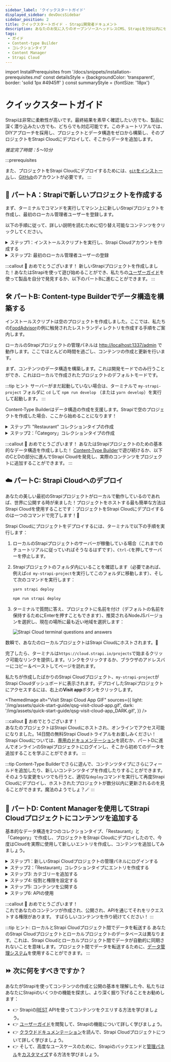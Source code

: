 ```yaml
---
sidebar_label: 'クイックスタートガイド'
displayed_sidebar: devDocsSidebar
sidebar_position: 2
title: クイックスタートガイド - Strapi開発者ドキュメント
description: あなたのお気に入りのオープンソースヘッドレスCMS、Strapiを3分以内にセットアップしてみましょう。
tags:
 - ガイド
 - Content-type Builder
 - コレクションタイプ
 - Content Manager
 - Strapi Cloud
---
```


import InstallPrerequisites from '/docs/snippets/installation-prerequisites.md'
const detailsStyle = {backgroundColor: 'transparent', border: 'solid 1px #4945ff' }
const summaryStyle = {fontSize: '18px'}

# クイックスタートガイド

Strapiは非常に柔軟性が高いです。最終結果を素早く確認したい方でも、製品に深く潜り込みたい方でも、どちらでも対応可能です。このチュートリアルでは、DIYアプローチを採用し、プロジェクトとデータ構造をゼロから構築し、そのプロジェクトをStrapi Cloudにデプロイして、そこからデータを追加します。

*推定完了時間：5〜10分*

:::prerequisites
<InstallPrerequisites components={props.components} />

また、プロジェクトをStrapi Cloudにデプロイするためには、[`git`をインストール](https://github.com/git-guides/install-git)し、[GitHub](https://github.com)のアカウントが必要です。
:::

## 🚀 パートA：Strapiで新しいプロジェクトを作成する

まず、ターミナルでコマンドを実行してマシン上に新しいStrapiプロジェクトを作成し、最初のローカル管理者ユーザーを登録します。

以下の手順に従って、詳しい説明を読むために切り替え可能なコンテンツをクリックしてください。

<details style={detailsStyle}>
<summary style={summaryStyle}>ステップ1：インストールスクリプトを実行し、Strapi Cloudアカウントを作成する</summary>

### ステップ1：インストールスクリプトを実行し、Strapi Cloudアカウントを作成する

1. ターミナルで以下のコマンドを実行します：

    <TabItem value="npm" label="NPM">

    ```bash
    npx create-strapi@latest my-strapi-project
    ```

    </TabItem>

2. ターミナルがStrapi Cloudアカウントを作成し、無料の14日間の試用期間を開始するように促します。ターミナルで`Login/Sign up`が選択されていることを確認するか、矢印キーを使用して選択し、Enterを押します。

3. 新しく開かれたブラウザタブで、確認コードがターミナルと同じであることを確認し、**Confirm**をクリックします。

4. そのままブラウザタブで、**Continue with GitHub**をクリックします。現在のブラウザセッションでGitHubにすでにログインしていない場合、GitHubのログインページにリダイレクトされる可能性があります。

5. ログインしたら、ブラウザに「おめでとうございます、すべての設定が完了しました！」と表示されます。その後、ブラウザタブを安全に閉じてターミナルに戻ることができます。

    <ThemedImage
      alt="ログインGIF"
      sources={{
        light: '/img/assets/quick-start-guide/qsg-cloud-login.gif',
        dark: '/img/assets/quick-start-guide/qsg-cloud-login.gif',
      }}
    />

6. ターミナルでは、いくつかの質問が表示されます。すべての質問に対してデフォルトの答えを受け入れるには、`Enter`を押します。

    ![ターミナルからの質問と回答](/img/assets/quick-start-guide/qsg-questions-answers-terminal.png)

ターミナルで見るとおり、あなたのプロジェクトは現在ローカルでビルド中です。

:::info
* プロジェクトのフォルダには、ローカルのStrapiプロジェクトをStrapi Cloudプロジェクトにリンクするための `.strapi-cloud.json` ファイルが含まれます。
* インストールオプションは他にも多数あります。詳細は[インストールドキュメンテーション](/dev-docs/installation)をご参照ください。
:::

</details>

<details style={detailsStyle}>
<summary style={summaryStyle}>ステップ2: 最初のローカル管理者ユーザーの登録</summary>

### ステップ2: 最初のローカル管理者ユーザーの登録

インストールが完了したら、サーバーを起動する必要があります。ターミナルで `cd my-strapi-project && yarn develop` と入力すると、ブラウザが自動的に新しいタブを開きます。

:::tip
`my-strapi-project` フォルダ内にいる限り、Strapiサーバーを再起動するたびに `yarn develop` を実行するだけで済みます。
:::

フォームを完成させることで、自分自身のアカウントを作成します。それが完了すると、あなたはこのStrapiアプリケーションの最初の管理者ユーザーとなります。ようこそ、指揮官！

これで [管理パネル](http://localhost:1337/admin) にアクセスできるようになりました：

<ThemedImage
alt="管理パネルのスクリーンショット: ダッシュボード"
sources={{
    light: '/img/assets/quick-start-guide/qsg-handson-part1-01-admin_panel-v5.png',
    dark: '/img/assets/quick-start-guide/qsg-handson-part1-01-admin_panel-v5_DARK.png',
}}
/> 

</details>

:::callout 🥳 おめでとうございます！
新しいStrapiプロジェクトを作成しました！あなたはStrapiを使って遊び始めることができ、私たちの[ユーザーガイド](/user-docs/intro)を使って製品を自分で発見するか、以下のパートBに進むことができます。
:::

## 🛠 パートB: Content-type Builderでデータ構造を構築する

インストールスクリプトは空のプロジェクトを作成しました。ここでは、私たちの[FoodAdvisor](https://github.com/strapi/foodadvisor)の例に触発されたレストランディレクトリを作成する手順をご案内します。

ローカルのStrapiプロジェクトの管理パネルは [http://localhost:1337/admin](http://localhost:1337/admin) で動作します。ここでほとんどの時間を過ごし、コンテンツの作成と更新を行います。

まず、コンテンツのデータ構造を構築します。これは開発モードでのみ行うことができ、これはローカルで作成されたプロジェクトのデフォルトモードです。

:::tip ヒント
サーバーがまだ起動していない場合は、ターミナルで `my-strapi-project` フォルダに `cd` して `npm run develop` （または `yarn develop`）を実行して起動します。
:::

Content-Type Builderはデータ構造の作成を支援します。Strapiで空のプロジェクトを作成した場合、ここから始めることになります！

<details style={detailsStyle}>

<summary style={summaryStyle}>ステップ1: "Restaurant" コレクションタイプの作成</summary>

### ステップ1: "Restaurant" コレクションタイプの作成

あなたのレストランディレクトリには最終的に多くのレストランが含まれることになるので、"Restaurant" コレクションタイプを作成する必要があります。その後、新しいレストランエントリを追加する際に表示するフィールドを記述できます：

1. **最初のコンテンツタイプを作成**ボタンをクリックします。<br />表示されない場合は、メインナビゲーションの![Content-type Builder icon](//img/assets/icons/v5/Layout.svg) [Content-Type Builder](http://localhost:1337/admin/plugins/content-type-builder)に移動してください。
2. **新しいコレクションタイプを作成**をクリックします。
3. _表示名_に`Restaurant`と入力し、**続ける**をクリックします。  
4. テキストフィールドをクリックします。
5. _名前_フィールドに`Name`と入力します。
6. _詳細設定_タブに切り替え、**必須フィールド**と**ユニークフィールド**の設定をチェックします。
7. **別のフィールドを追加**をクリックします。
8. リストからリッチテキスト（ブロック）フィールドを選択します。
9. _名前_フィールドに`Description`と入力し、**完了**をクリックします。
10. 最後に、**保存**をクリックし、Strapiが再起動するのを待ちます。

<ThemedImage
alt="GIF: Create Restaurant collection type in Content-type Builder"
sources={{
    light: '/img/assets/quick-start-guide/qsg-handson-restaurant-v5.gif',
    dark: '/img/assets/quick-start-guide/qsg-handson-restaurant-v5_DARK.gif',
}}
/>

Strapiが再起動したら、"Restaurant"がナビゲーションの![Content Manager icon](/img/assets/icons/v5/Feather.svg) _Content Manager > Collection types_にリストされます。素晴らしい、あなたは初めてのコンテンツタイプを作成しました！それはとてもクールだった - さあ、すぐにもう一つ作ってみましょう。

</details>

<details style={detailsStyle}>
<summary style={summaryStyle}>ステップ2：「Category」コレクションタイプの作成</summary>

### ステップ2：「Category」コレクションタイプの作成

レストランのディレクトリにカテゴリがあると、少し整理されるでしょう。それでは、「Category」コレクションタイプを作成してみましょう：

1. メインナビゲーションの![Content-type Builder icon](/img/assets/icons/v5/Layout.svg) [Content-type Builder](http://localhost:1337/admin/plugins/content-type-builder)に移動します。
2. **新しいコレクションタイプを作成**をクリックします。
3. _表示名_に`Category`と入力し、**続ける**をクリックします。
4. テキストフィールドをクリックします。
5. _名前_フィールドに`Name`と入力します。
6. _詳細設定_タブに切り替え、**必須フィールド**と**ユニークフィールド**の設定をチェックします。
7. **別のフィールドを追加**をクリックします。
8. 関連フィールドを選択します。
9. 中央で、"多対多"を表すアイコンを選択します![icon many-to-many](/img/assets/icons/v5/ctb_relation_manytomany.svg)。テキストは`Categories has and belongs to many Restaurants`と表示されるはずです。

<ThemedImage
alt="Admin Panel screenshot: relations"
sources={{
  light: '/img/assets/quick-start-guide/qsg-handson-part2-02-collection_ct-v5.png',
  dark: '/img/assets/quick-start-guide/qsg-handson-part2-02-collection_ct-v5_DARK.png',
}}
/>

11. 最後に、**完了**をクリックし、**保存**ボタンをクリックし、Strapiが再起動するのを待ちます。

</details>

:::callout 🥳 おめでとうございます！
あなたはStrapiプロジェクトのための基本的なデータ構造を作成しました！ [Content-Type Builder](/user-docs/content-type-builder)で遊び続けるか、以下のCとDの部分に進んでStrapi Cloudを発見し、実際のコンテンツをプロジェクトに追加することができます。
:::

## ☁️ パートC: Strapi Cloudへのデプロイ

あなたの美しい最初のStrapiプロジェクトがローカルで動作しているのであれば、世界に公開する時が来ました！プロジェクトをホストする最も簡単な方法はStrapi Cloudを使用することです：プロジェクトをStrapi Cloudにデプロイするのは一つのコマンドで完了します！🚀

Strapi Cloudにプロジェクトをデプロイするには、ターミナルで以下の手順を実行します：

1. ローカルのStrapiプロジェクトのサーバーが稼働している場合（これまでのチュートリアルに従っていればそうなるはずです）、`Ctrl-C`を押してサーバーを停止します。
2. Strapiプロジェクトのフォルダ内にいることを確認します（必要であれば、例えば`cd my-strapi-project`を実行してこのフォルダに移動します）、そして次のコマンドを実行します：

    <Tabs groupId="yarn-npm">

    <TabItem value="yarn" label="Yarn">

      ```sh
      yarn strapi deploy
      ```

    </TabItem>

    <TabItem value="npm" label="NPM">

      ```sh
      npm run strapi deploy
      ```

    </TabItem>

    </Tabs>

3. ターミナルで質問に答え、プロジェクトに名前を付け（デフォルトの名前を保持するためにEnterを押すこともできます）、推奨されるNodeJSバージョンを選択し、現在の場所に最も近い地域を選択します：

    ![Strapi Cloud terminal questions and answers](/img/assets/quick-start-guide/qsg-strapi-cloud-terminal-questions.png)

数瞬で、あなたのローカルプロジェクトはStrapi Cloudにホストされます。🚀 

完了したら、ターミナルは`https://cloud.strapi.io/projects`で始まるクリック可能なリンクを提供します。リンクをクリックするか、ブラウザのアドレスバーにコピー＆ペーストしてページを訪れます。

私たちが作成したばかりのStrapi Cloudプロジェクト、`my-strapi-project`がStrapi Cloudダッシュボードに表示されます。デプロイしたStrapiプロジェクトにアクセスするには、右上の**Visit app**ボタンをクリックします。

<ThemedImage
alt="Visit Strapi Cloud App GIF"
sources={{
  light: '/img/assets/quick-start-guide/qsg-visit-cloud-app.gif',
  dark: '/img/assets/quick-start-guide/qsg-visit-cloud-app_DARK.gif',
}}
/>

:::callout 🥳 おめでとうございます！  
あなたのプロジェクトはStrapi Cloudにホストされ、オンラインでアクセス可能になりました。14日間の無料Strapi Cloudトライアルをお楽しみください！Strapi Cloudについては、[専用のドキュメンテーション](/cloud/intro)を読むか、パートDに進んでオンラインのStrapiプロジェクトにログインし、そこから初めてのデータを追加することを学ぶことができます。
:::

:::tip
Content-Type Builderでさらに遊んで、コンテンツタイプにさらにフィールドを追加したり、新しいコンテンツタイプを作成したりすることができます。そのような変更をいつでも行うと、適切な`deploy`コマンドを実行して再度Strapi Cloudにデプロイし、ホストされたプロジェクトが数分以内に更新されるのを見ることができます。魔法のようでしょ？🪄
:::

## 📝 パートD: Content Managerを使用してStrapi Cloudプロジェクトにコンテンツを追加する

基本的なデータ構造を2つのコレクションタイプ、「Restaurant」と「Category」で作成し、プロジェクトをStrapi Cloudにデプロイしたので、今度はCloudを実際に使用して新しいエントリを作成し、コンテンツを追加してみましょう。

<details style={detailsStyle}>
<summary style={summaryStyle}>ステップ1：新しいStrapi Cloudプロジェクトの管理パネルにログインする</summary>

### ステップ1：新しいStrapi Cloudプロジェクトの管理パネルにログインする

Strapi Cloudプロジェクトが作成されたので、プロジェクトにログインしてみましょう：

1. [Strapi Cloudダッシュボード](https://cloud.strapi.io/projects)から、`my-strapi-project`プロジェクトをクリックします。
3. **Visit app**ボタンをクリックします。
4. 新しく開かれたページで、このStrapi Cloudプロジェクトの最初の管理者ユーザーを作成するためのフォームを完成させます。

最初のStrapi Cloudプロジェクトにログインしたら、そこからデータを追加します。

<ThemedImage
alt=""
sources={{
  light: '/img/assets/quick-start-guide/qsg-first-login-cloud.gif',
  dark: '/img/assets/quick-start-guide/qsg-first-login-cloud_DARK.gif'
}}
/>

<details>
<summary>ℹ️ ユーザーやStrapi Cloudプロジェクトに関する追加情報とヒント：</summary>

:::note 注意: ローカルユーザーとStrapi Cloudユーザーは異なります
Strapi Cloudプロジェクトとローカルプロジェクトのデータベースは異なります。これは、データが自動的にローカルプロジェクトからStrapi Cloudに転送されないことを意味します。これには、以前にローカルで作成したユーザーも含まれます。そのため、Strapi Cloudプロジェクトに初めてログインする際に新しい管理者アカウントの作成を求められます。
:::

:::tip ヒント: Strapi Cloudプロジェクトの管理パネルに直接アクセスする
Strapi Cloudでホストされている任意のプロジェクトは、その独自のURLからアクセス可能です。例えば、`https://my-strapi-project-name.strapiapp.com`のような形式です。オンラインプロジェクトの管理パネルにアクセスするには、URLに`/admin`を追加するだけです。例えば、`https://my-strapi-project-name.strapiapp.com/admin`のようにします。URLはStrapi Cloudダッシュボードで見つけることができ、プロジェクトの名前をクリックしてから**Visit app**ボタンをクリックすることで、直接Strapi Cloudプロジェクトにアクセスすることもできます。
:::

</details>

</details>

<details style={detailsStyle}>
<summary style={summaryStyle}>ステップ2：「Restaurant」コレクションタイプにエントリを作成する</summary>


### ステップ2：「Restaurant」コレクションタイプにエントリを作成する

1. ナビゲーションで ![Content Manager icon](/img/assets/icons/v5/Feather.svg) _Content Manager > Collection types - Restaurant_ に移動します。
2. **Create new entry**をクリックします。
3. _Name_フィールドに、お気に入りの地元のレストランの名前を入力します。例えば、`Biscotte Restaurant`とします。
4. _Description_フィールドに、そのレストランについての短い説明を書きます。もし、何を書くべきか思いつかない場合は、`Welcome to Biscotte restaurant! Restaurant Biscotte offers a cuisine based on fresh, quality products, often local, organic when possible, and always produced by passionate producers.`という文を使用しても構いません。
5. **Save**をクリックします。

<ThemedImage
alt="スクリーンショット: コンテンツマネージャーのビスコットレストラン"
sources={{
  light: '/img/assets/quick-start-guide/qsg-handson-part2-03-restaurant-v5.png',
  dark: '/img/assets/quick-start-guide/qsg-handson-part2-03-restaurant-v5_DARK.png',
}}
/>

レストランは今、![Content Manager icon](/img/assets/icons/v5/Feather.svg) _コンテンツマネージャー_ の _コレクションタイプ - レストラン_ビューにリストされています。

</details>

<details style={detailsStyle}>
<summary style={summaryStyle}>ステップ3: カテゴリーを追加する</summary>

#### ステップ3: カテゴリーを追加する

![Content Manager icon](/img/assets/icons/v5/Feather.svg) _コンテンツマネージャー > コレクションタイプ - カテゴリー_に移動し、2つのカテゴリーを作成しましょう：

1. **新しいエントリーを作成**をクリックします。
2. _名前_フィールドに`フレンチフード`と入力します。
3. **保存**をクリックします。
4. _コレクションタイプ - カテゴリー_に戻り、再度**新しいエントリーを作成**をクリックします。  
5. _名前_フィールドに`ブランチ`と入力し、**保存**をクリックします。

<ThemedImage
alt="GIF: カテゴリーを追加する"
sources={{
  light: '/img/assets/quick-start-guide/qsg-handson-categories-v5.gif',
  dark: '/img/assets/quick-start-guide/qsg-handson-categories-v5_DARK.gif',
}}/>

"フレンチフード"と"ブランチ"のカテゴリーは、今や![Content Manager icon](/img/assets/icons/v5/Feather.svg) _コンテンツマネージャー_の_コレクションタイプ - カテゴリー_ビューにリストされています。

次に、レストランにカテゴリーを追加します：

1. ![Content Manager icon](/img/assets/icons/v5/Feather.svg) _コンテンツマネージャー > コレクションタイプ - レストラン_に移動し、"Biscotte Restaurant"をクリックします。
2. ページの下部にある**カテゴリー**のドロップダウンリストから"フレンチフード"を選択します。ページの上部にスクロールし戻り、**保存**をクリックします。

</details>

<details style={detailsStyle}>
<summary style={summaryStyle}>ステップ4: 役割と権限を設定する</summary>

### ステップ4: 役割と権限を設定する

私たちはただ今、レストランと2つのカテゴリーを追加しました。これでコンテンツを消費するための十分な内容が揃いました（ジョークです）。しかしまず、APIを通じてコンテンツが公開アクセス可能であることを確認する必要があります：

1. メインナビゲーションの下部にある _![Settings icon](/img/assets/icons/v5/Cog.svg) 設定_ をクリックします。
2. _ユーザー & 権限プラグイン_ の下で _役割_ を選択します。
3. **パブリック**の役割をクリックします。
4. _権限_の下にスクロールします。
5. _権限_タブで _レストラン_を見つけてクリックします。
6. **find**と**findOne**の隣にあるチェックボックスをクリックします。
7. _カテゴリー_についても同様に、**find**と**findOne**の隣にあるチェックボックスをクリックします。
8. 最後に、**保存**をクリックします。

<ThemedImage
alt="スクリーンショット: ユーザー & 権限プラグインのパブリック役割"
sources={{
  light: '/img/assets/quick-start-guide/qsg-handson-part2-04-roles-v5.png',
  dark: '/img/assets/quick-start-guide/qsg-handson-part2-04-roles-v5_DARK.png'
}}/>

</details>

<details style={detailsStyle}>
<summary style={summaryStyle}>ステップ5: コンテンツを公開する</summary>

### ステップ5: コンテンツを公開する

デフォルトでは、作成したコンテンツはすべて下書きとして保存されます。カテゴリーとレストランを公開しましょう。

まず、![Content Manager icon](/img/assets/icons/v5/Feather.svg) _Content Manager > Collection types - Category_ に移動します。そこから：

1. "Brunch"エントリをクリックします。
2. 次の画面で、**Publish**をクリックします。
3. _Confirmation_ウィンドウで、**Yes, publish**をクリックします。

次に、カテゴリーリストに戻り、"French Food"カテゴリーに対しても同様の操作を行います。

最後に、あなたのお気に入りのレストランを公開するために、![Content Manager icon](/img/assets/icons/v5/Feather.svg) _Content Manager > Collection types - Restaurant_ に移動し、"Biscotte Restaurant"エントリをクリックして、それを**Publish**します。

<ThemedImage
alt="GIF: Publish content"
sources={{
  light: '/img/assets/quick-start-guide/qsg-handson-publish-v5.gif',
  dark: '/img/assets/quick-start-guide/qsg-handson-publish-v5_DARK.gif'
}}
/>

</details>

<details style={detailsStyle}>
<summary style={summaryStyle}>ステップ6: APIの使用</summary>

### ステップ6: APIの使用

さて、グルメの皆さん、私たちはちょうどコンテンツの作成とAPIを通じたアクセス可能性の確保を終えました。自分自身を褒めてあげましょう - しかし、あなたの一生懸命の努力の最終結果をまだ見ていません。

ここにあります：レストランのリストは、あなたのStrapi CloudプロジェクトURLの`/api/restaurants`パスを訪れることでアクセス可能になるはずです（例：`https://beautiful-first-strapi-project.strapiapp.com/api/restaurants`）。

今すぐ試してみてください！結果は以下の例のレスポンスに似ているはずです👇。

<details>
<summary>APIレスポンスの例を見るにはクリックしてください：</summary>

```json
{
  "data": [
    {
      "id": 3,
      "documentId": "wf7m1n3g8g22yr5k50hsryhk",
      "Name": "Biscotte Restaurant",
      "Description": [
        {
          "type": "paragraph",
          "children": [
            {
              "type": "text",
              "text": "Welcome to Biscotte restaurant! Restaurant Biscotte offers a cuisine based on fresh, quality products, often local, organic when possible, and always produced by passionate producers."
            }
          ]
        }
      ],
      "createdAt": "2024-09-10T12:49:32.350Z",
      "updatedAt": "2024-09-10T13:14:18.275Z",
      "publishedAt": "2024-09-10T13:14:18.280Z",
      "locale": null
    }
  ],
  "meta": {
    "pagination": {
      "page": 1,
      "pageSize": 25,
      "pageCount": 1,
      "total": 1
    }
  }
}
```

</details>

</details>

:::callout 🥳 おめでとうございます！  
これであなたのコンテンツが作成され、公開され、APIを通じてそれをリクエストする権限があります。
すばらしいコンテンツを作り続けてください！
:::

:::tip ヒント: ローカルとStrapi Cloudプロジェクト間でデータを転送する
あなたのStrapi Cloudプロジェクトとローカルプロジェクトのデータベースは異なります。これは、Strapi Cloudとローカルプロジェクト間でデータが自動的に同期されないことを意味します。プロジェクト間でデータを転送するために、[データ管理システム](/dev-docs/data-management)を使用することができます。
:::

## ⏩ 次に何をすべきですか？

あなたがStrapiを使ってコンテンツの作成と公開の基本を理解した今、私たちはあなたにStrapiのいくつかの機能を探求し、より深く掘り下げることをお勧めします：

- 👉 Strapiの[REST](/dev-docs/api/rest) APIを使ってコンテンツをクエリする方法を学びましょう。
- 👉 [ユーザーガイド](/user-docs/intro)を閲覧して、Strapiの機能について詳しく学びましょう。
- 👉 [クラウドドキュメンテーション](/cloud/intro)を読んで、Strapi Cloudプロジェクトについて詳しく学びましょう。
- 👉 そして、高度なユースケースのために、Strapiのバックエンドと[管理パネル](/dev-docs/admin-panel-customization)を[カスタマイズ](/dev-docs/backend-customization)する方法を学びましょう。
